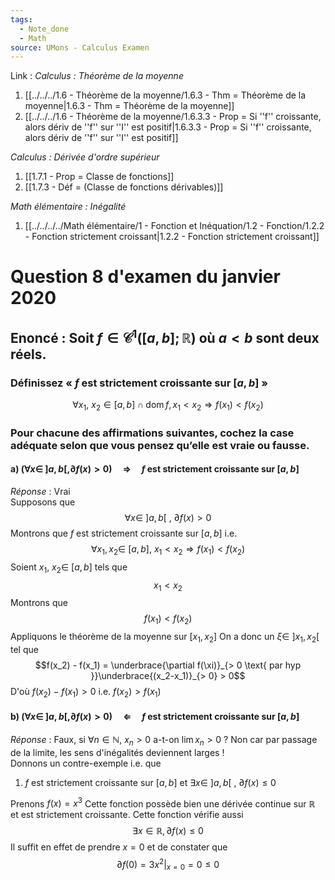 ```yaml
---
tags:
  - Note_done
  - Math
source: UMons - Calculus Examen
---
```


Link :
_Calculus : Théorème de la moyenne_
1. [[../../../1.6 - Théorème de la moyenne/1.6.3 - Thm = Théorème de la moyenne|1.6.3 - Thm = Théorème de la moyenne]]
2. [[../../../1.6 - Théorème de la moyenne/1.6.3.3 - Prop = Si ''f'' croissante, alors dériv de ''f'' sur ''I'' est positif|1.6.3.3 - Prop = Si ''f'' croissante, alors dériv de ''f'' sur ''I'' est positif]]

_Calculus : Dérivée d'ordre supérieur_
1. [[1.7.1 - Prop = Classe de fonctions]]
2. [[1.7.3 - Déf = (Classe de fonctions dérivables)]]

_Math élémentaire : Inégalité_
1. [[../../../../Math élémentaire/1 - Fonction et Inéquation/1.2 - Fonction/1.2.2 - Fonction strictement croissant|1.2.2 - Fonction strictement croissant]]

# Question 8 d'examen du janvier 2020
## Enoncé : Soit $f ∈ \mathscr{C}^1 ([a,b];\mathbb{R})$ où $a < b$ sont deux réels.
### Définissez « $f$ est strictement croissante sur $[a,b]$ »
$$∀ x_1,\ x_2 ∈ [a,b] ∩ \operatorname{dom} f, x_1 < x_2 ⇒ f(x_1) < f(x_2)$$ 
### Pour chacune des affirmations suivantes, cochez la case adéquate selon que vous pensez qu’elle est vraie ou fausse.
#### a) $(\forall x\in\ ]a,b[, \partial f(x)>0)\quad\Rightarrow\quad f$ est strictement croissante sur $[a,b]$ 
_Réponse_ : Vrai
\
Supposons que $$\forall x \in\ ]a,b[\ ,\ \partial f(x)>0$$Montrons que $f$ est strictement croissante sur $[a,b]$ i.e. $$\forall x_1, x_2 \in\ [a,b],\ x_1 < x_2 \Rightarrow f(x_1) < f(x_2)$$
Soient $x_1,\ x_2 \in\ [a,b]$ tels que $$x_1 < x_2$$Montrons que $$f(x_1) < f(x_2)$$
Appliquons le théorème de la moyenne sur $[x_1, x_2]$
On a donc un $\xi \in\ ]x_1, x_2[$ tel que $$f(x_2) - f(x_1) = \underbrace{\partial f(\xi)}_{> 0 \text{ par hyp }}\underbrace{(x_2-x_1)}_{> 0} > 0$$D'où $f(x_2) - f(x_1) > 0$ i.e. $f(x_2) > f(x_1)$ 
#### b) $(\forall x\in\ ]a,b[, \partial f(x)>0)\quad\Leftarrow\quad f$ est strictement croissante sur $[a,b]$ 
_Réponse_ : Faux, si $\forall n \in \mathbb{N},\ x_n > 0$ a-t-on $\operatorname{lim} x_n > 0$ ? Non car par passage de la limite, les sens d'inégalités deviennent larges !
\
Donnons un contre-exemple i.e. que 
1. $f$ est strictement croissante sur $[a,b]$ et $\exists x \in\ ]a,b[\ ,\ \partial f(x) \le 0$ 

Prenons $f(x) = x^3$
Cette fonction possède bien une dérivée continue sur $\mathbb{R}$ et est strictement croissante.
Cette fonction vérifie aussi $$∃x ∈ \mathbb{R}, ∂ f(x) \le 0$$ Il suffit en effet de prendre $x = 0$ et de constater que $$\left.\partial f(0) = 3x^2 \right|_{x=0} = 0 \le0$$